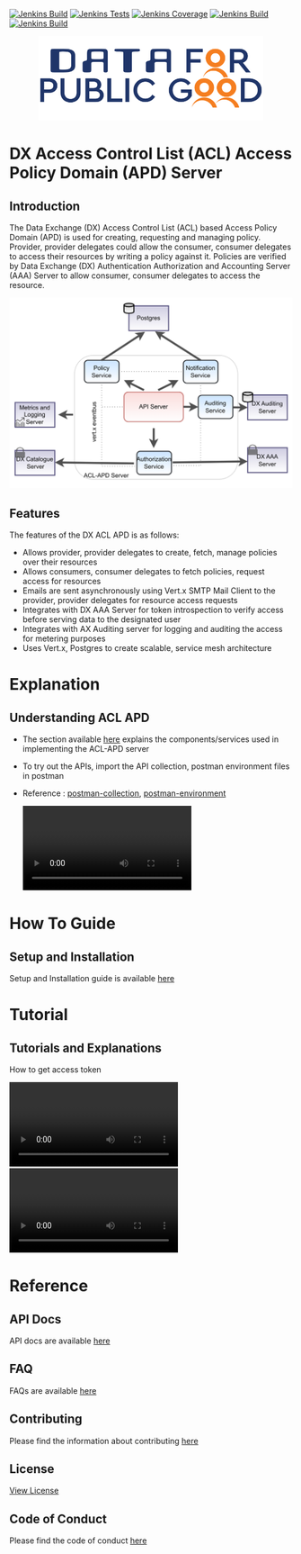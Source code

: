 [![Jenkins Build](https://img.shields.io/jenkins/build?jobUrl=https%3A%2F%2Fjenkins.iudx.io%2Fjob%2FACL-APD%2520Server(master)%2F)](https://jenkins.iudx.io/job/ACL-APD%20Server(master)/lastBuild/)
[![Jenkins Tests](https://img.shields.io/jenkins/tests?jobUrl=https%3A%2F%2Fjenkins.iudx.io%2Fjob%2FACL-APD%2520Server(master)%2F)](https://jenkins.iudx.io/job/ACL-APD%20Server(master)/lastBuild/testReport/)
[![Jenkins Coverage](https://img.shields.io/jenkins/coverage/jacoco?jobUrl=https%3A%2F%2Fjenkins.iudx.io%2Fjob%2FACL-APD%2520Server(master)%2F)](https://jenkins.iudx.io/job/ACL-APD%20Server(master)/lastBuild/jacoco/)
[![Jenkins Build](https://img.shields.io/jenkins/build?jobUrl=https%3A%2F%2Fjenkins.iudx.io%2Fjob%2FACL-APD%2520Server(master)%2F&label=integration%20tests)](https://jenkins.iudx.io/job/ACL-APD%20Server(master)/lastBuild/Integration_20Test_20Report/)
[![Jenkins Build](https://img.shields.io/jenkins/build?jobUrl=https%3A%2F%2Fjenkins.iudx.io%2Fjob%2FACL-APD%2520Server(master)%2F&label=security%20tests)](https://jenkins.iudx.io/job/ACL-APD%20Server(master)/lastBuild/zap/)

<p align="center">
<img src="./docs/cdpg.png" width="400">
</p>

# DX Access Control List (ACL) Access Policy Domain (APD) Server
## Introduction
The Data Exchange (DX) Access Control List (ACL) based Access Policy Domain (APD)
is used for creating, requesting and managing policy. Provider, provider delegates could
allow the consumer, consumer delegates to access their resources by writing a policy against it.
Policies are verified by Data Exchange (DX) Authentication Authorization and Accounting Server (AAA) Server to
allow consumer, consumer delegates to access the resource.

<p align="center">
<img src="./docs/acl-apd-overview.png">
</p>

## Features
The features of the DX ACL APD is as follows: 
- Allows provider, provider delegates to create, fetch, manage policies over their resources
- Allows consumers, consumer delegates to fetch policies, request access for resources 
- Emails are sent asynchronously using Vert.x SMTP Mail Client to the provider, provider delegates for resource access requests
- Integrates with DX AAA Server for token introspection to verify access before serving data to the designated user
- Integrates with AX Auditing server for logging and auditing the access for metering purposes
- Uses Vert.x, Postgres to create scalable, service mesh architecture

# Explanation
## Understanding ACL APD
- The section available [here](./docs/Solution_Architecture.md) explains the components/services used in implementing the ACL-APD server
- To try out the APIs, import the API collection, postman environment files in postman
- Reference : [postman-collection](src/main/resources/IUDX-ACL-APD.postman_collection.json), [postman-environment](src/main/resources/IUDX-ACL-APD.postman_collection.json)

  <video src="https://github.com/user-attachments/assets/3c142dd7-8596-4bd0-8bf3-49adcb3922fa" controls="controls" style="max-width: 730px;">
  </video>




# How To Guide
## Setup and Installation
Setup and Installation guide is available [here](./docs/SETUP-and-Installation.md)

# Tutorial
## Tutorials and Explanations
How to get access token

  <video src="https://github.com/user-attachments/assets/bc8aa7af-71a6-4623-8624-dae3e4964bd5" controls="controls" style="max-width: 730px;">
  </video>

  <video src="https://github.com/user-attachments/assets/abc909da-e470-4ce8-a8a1-0c7c11ccbbe1" controls="controls" style="max-width: 730px;">
  </video>

# Reference
## API Docs
API docs are available [here](https://redocly.github.io/redoc/?url=https://raw.githubusercontent.com/datakaveri/iudx-acl-apd/main/docs/openapi.yaml)

## FAQ
FAQs are available [here](./docs/FAQ.md)

## Contributing
Please find the information about contributing [here](https://github.com/datakaveri/iudx-acl-apd/blob/main/CONTRIBUTING.md)

## License
[View License](./LICENSE)

## Code of Conduct
Please find the code of conduct [here](https://github.com/datakaveri/iudx-acl-apd/blob/main/CODE_OF_CONDUCT.md)
